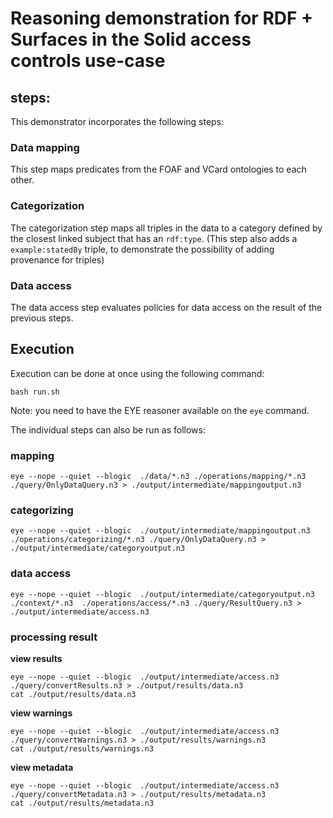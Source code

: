 # Reasoning demonstration for RDF + Surfaces in the Solid access controls use-case

## steps:

This demonstrator incorporates the following steps:


### Data mapping
This step maps predicates from the FOAF and VCard ontologies to each other.

### Categorization
The categorization step maps all triples in the data to a category defined by the closest linked subject that has an `rdf:type`.
(This step also adds a `example:statedBy` triple, to demonstrate the possibility of adding provenance for triples)

### Data access
The data access step evaluates policies for data access on the result of the previous steps.



## Execution

Execution can be done at once using the following command:

```
bash run.sh
```

Note: you need to have the EYE reasoner available on the ```eye``` command.

The individual steps can also be run as follows:
### mapping
```
eye --nope --quiet --blogic  ./data/*.n3 ./operations/mapping/*.n3 ./query/OnlyDataQuery.n3 > ./output/intermediate/mappingoutput.n3
```

### categorizing
```
eye --nope --quiet --blogic  ./output/intermediate/mappingoutput.n3 ./operations/categorizing/*.n3 ./query/OnlyDataQuery.n3 > ./output/intermediate/categoryoutput.n3
```

### data access
```
eye --nope --quiet --blogic  ./output/intermediate/categoryoutput.n3 ./context/*.n3  ./operations/access/*.n3 ./query/ResultQuery.n3 > ./output/intermediate/access.n3
```

### processing result

**view results**
```
eye --nope --quiet --blogic  ./output/intermediate/access.n3 ./query/convertResults.n3 > ./output/results/data.n3
cat ./output/results/data.n3
```
**view warnings**
```
eye --nope --quiet --blogic  ./output/intermediate/access.n3 ./query/convertWarnings.n3 > ./output/results/warnings.n3
cat ./output/results/warnings.n3
```

**view metadata**
```
eye --nope --quiet --blogic  ./output/intermediate/access.n3 ./query/convertMetadata.n3 > ./output/results/metadata.n3
cat ./output/results/metadata.n3
```